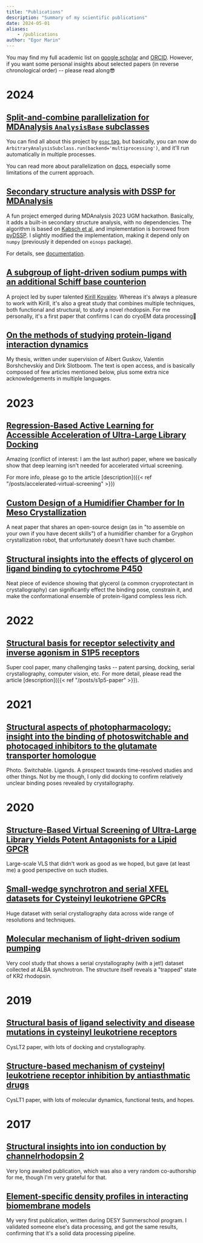 ```yaml
---
title: "Publications"
description: "Summary of my scientific publications"
date: 2024-05-01
aliases:
    - /publications
author: "Egor Marin"
---
```


You may find my full academic list on [google scholar](https://scholar.google.com/citations?user=FJbv9XcAAAAJ) and [ORCID](https://orcid.org/0000-0003-2369-1732).
However, if you want some personal insights about selected papers (in reverse chronological order) -- please read along😎

# 2024

## [Split-and-combine parallelization for MDAnalysis `AnalysisBase` subclasses](https://github.com/MDAnalysis/mdanalysis/pull/4162)

You can find all about this project by [`gsoc` tag](https://marinegor.dev/tags/gsoc/), but basically, you can now do `ArbitraryAnalysisSubclass.run(backend='multiprocessing')`, and it'll
run automatically in multiple processes.

You can read more about parallelization on [docs](https://docs.mdanalysis.org/dev/documentation_pages/analysis/parallelization.html), especially some limitations of the current approach.


## [Secondary structure analysis with DSSP for MDAnalysis](https://github.com/MDAnalysis/mdanalysis/pull/4304)

A fun project emerged during MDAnalysis 2023 UGM hackathon. Basically, it adds a built-in secondary structure analysis, with no dependencies. The algorithm is based on [Kabsch et al](https://onlinelibrary.wiley.com/doi/10.1002/bip.360221211), and implementation is borrowed from [pyDSSP](https://github.com/ShintaroMinami/PyDSSP/tree/master/pydssp). I slightly modified the implementation, making it depend only on `numpy` (previously it depended on `einops` package).

For details, see [documentation](https://docs.mdanalysis.org/dev/documentation_pages/analysis/dssp.html).

## [A subgroup of light-driven sodium pumps with an additional Schiff base counterion](https://doi.org/10.1038/s41467-024-47469-0)

A project led by super talented [Kirill Kovalev](https://twitter.com/kirkovalev94). Whereas it's always a pleasure to work with Kirill, it's also a great study that combines multiple techniques, both functional and structural, to study a novel rhodopsin. For me personally, it's a first paper that confirms I can do cryoEM data processing🥶

## [On the methods of studying protein-ligand interaction dynamics](https://research.rug.nl/en/publications/on-the-methods-of-studying-protein-ligand-interaction-dynamics)

My thesis, written under supervision of Albert Guskov, Valentin Borshchevskiy and Dirk Slotboom. The text is open access, and is basically composed of few articles mentioned below, plus some extra nice acknowledgements in multiple languages.

# 2023

## [Regression-Based Active Learning for Accessible Acceleration of Ultra-Large Library Docking](https://doi.org/10.1021/acs.jcim.3c01661)

Amazing (conflict of interest: I am the last author) paper, where we basically show that deep learning isn't needed for accelerated virtual screening.

For more info, please go to the article [description]({{< ref "/posts/accelerated-virtual-screening" >}})


## [Custom Design of a Humidifier Chamber for In Meso Crystallization](https://doi.org/10.1021/acs.cgd.3c01034)

A neat paper that shares an open-source design (as in "to assemble on your own if you have decent skills") of a humidifier chamber for a Gryphon crystallization robot, that unfortunately doesn't have such chamber.

## [Structural insights into the effects of glycerol on ligand binding to cytochrome P450](https://doi.org/10.1107/S2059798322011019)

Neat piece of evidence showing that glycerol (a common cryoprotectant in crystallography) can significantly effect the binding pose, constrain it, and make the conformational ensemble of protein-ligand compless less rich.

# 2022

## [Structural basis for receptor selectivity and inverse agonism in S1P5 receptors](https://doi.org/10.1038/s41467-022-32447-1)

Super cool paper, many challenging tasks -- patent parsing, docking, serial crystallography, computer vision, etc. For more detail, please read the article [description]({{< ref "/posts/s1p5-paper" >}}).

# 2021

## [Structural aspects of photopharmacology: insight into the binding of photoswitchable and photocaged inhibitors to the glutamate transporter homologue](https://doi.org/10.1021/jacs.0c11336)

Photo. Switchable. Ligands. A prospect towards time-resolved studies and other things. Not by me though, I only did docking to confirm relatively unclear binding poses revealed by crystallography.

# 2020

## [Structure-Based Virtual Screening of Ultra-Large Library Yields Potent Antagonists for a Lipid GPCR](https://doi.org/10.3390/biom10121634)

Large-scale VLS that didn't work as good as we hoped, but gave (at least me) a good perspective on such studies.

## [Small-wedge synchrotron and serial XFEL datasets for Cysteinyl leukotriene GPCRs](https://doi.org/10.1038/s41597-020-00729-2)

Huge dataset with serial crystallography data across wide range of resolutions and techniques.

## [Molecular mechanism of light-driven sodium pumping](https://doi.org/10.1038/s41467-020-16032-y)

Very cool study that shows a serial crystallography (with a jet!) dataset collected at ALBA synchrotron. The structure itself reveals a "trapped" state of KR2 rhodopsin.

# 2019

## [Structural basis of ligand selectivity and disease mutations in cysteinyl leukotriene receptors](https://doi.org/10.1038/s41467-019-13348-2)

CysLT2 paper, with lots of docking and crystallography.

## [Structure-based mechanism of cysteinyl leukotriene receptor inhibition by antiasthmatic drugs](https://doi.org/10.1126/sciadv.aax2518)

CysLT1 paper, with lots of molecular dynamics, functional tests, and hopes.

# 2017

## [Structural insights into ion conduction by channelrhodopsin 2](https://doi.org/10.1126/science.aan8862)

Very long awaited publication, which was also a very random co-authorship for me, though I'm very grateful for that.

## [Element-specific density profiles in interacting biomembrane models](https://doi.org/10.1088/1361-6463/aa59d3)

My very first publication, written during DESY Summerschool program. I validated someone else's data processing, and got the same results, confirming that it's a solid data processing pipeline.
